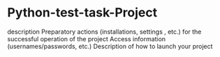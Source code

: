 # Python-test-task-Project
description Preparatory actions (installations, settings , etc.) for the successful operation of the project Access information (usernames/passwords, etc.) Description of how to launch your project

